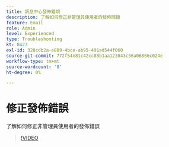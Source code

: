 ```yaml
---
title: 訊息中心發佈錯誤
description: 了解如何修正非管理員使用者的發佈問題
feature: Email
role: Admin
level: Experienced
type: Troubleshooting
kt: 8423
exl-id: 328cdb2a-e889-4bce-ab95-491ad544f060
source-git-commit: 772f54e81c42cc88b1aa123843c36a06866c024e
workflow-type: tm+mt
source-wordcount: '0'
ht-degree: 0%

---
```


# 修正發佈錯誤

了解如何修正非管理員使用者的發佈錯誤

>[!VIDEO](https://video.tv.adobe.com/v/335979?quality=12)

